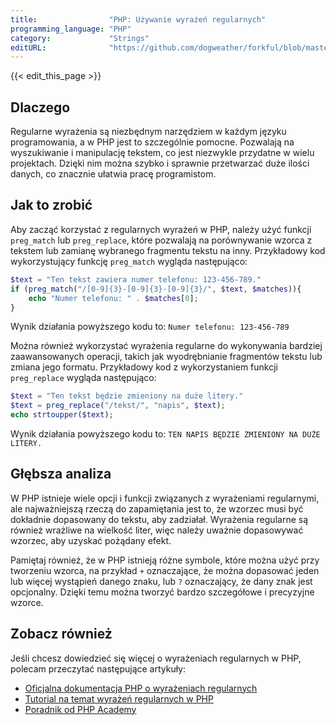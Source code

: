 ```yaml
---
title:                "PHP: Używanie wyrażeń regularnych"
programming_language: "PHP"
category:             "Strings"
editURL:              "https://github.com/dogweather/forkful/blob/master/content/pl/php/using-regular-expressions.md"
---
```


{{< edit_this_page >}}

## Dlaczego
Regularne wyrażenia są niezbędnym narzędziem w każdym języku programowania, a w PHP jest to szczególnie pomocne. Pozwalają na wyszukiwanie i manipulację tekstem, co jest niezwykle przydatne w wielu projektach. Dzięki nim można szybko i sprawnie przetwarzać duże ilości danych, co znacznie ułatwia pracę programistom.

## Jak to zrobić
Aby zacząć korzystać z regularnych wyrażeń w PHP, należy użyć funkcji `preg_match` lub `preg_replace`, które pozwalają na porównywanie wzorca z tekstem lub zamianę wybranego fragmentu tekstu na inny. Przykładowy kod wykorzystujący funkcję `preg_match` wygląda następująco:

```PHP
$text = "Ten tekst zawiera numer telefonu: 123-456-789." 
if (preg_match("/[0-9]{3}-[0-9]{3}-[0-9]{3}/", $text, $matches)){
    echo "Numer telefonu: " . $matches[0];
}
```

Wynik działania powyższego kodu to:
`Numer telefonu: 123-456-789`

Można również wykorzystać wyrażenia regularne do wykonywania bardziej zaawansowanych operacji, takich jak wyodrębnianie fragmentów tekstu lub zmiana jego formatu. Przykładowy kod z wykorzystaniem funkcji `preg_replace` wygląda następująco:

```PHP
$text = "Ten tekst będzie zmieniony na duże litery."
$text = preg_replace("/tekst/", "napis", $text);
echo strtoupper($text);
```

Wynik działania powyższego kodu to:
`TEN NAPIS BĘDZIE ZMIENIONY NA DUŻE LITERY.`

## Głębsza analiza
W PHP istnieje wiele opcji i funkcji związanych z wyrażeniami regularnymi, ale najważniejszą rzeczą do zapamiętania jest to, że wzorzec musi być dokładnie dopasowany do tekstu, aby zadziałał. Wyrażenia regularne są również wrażliwe na wielkość liter, więc należy uważnie dopasowywać wzorzec, aby uzyskać pożądany efekt.

Pamiętaj również, że w PHP istnieją różne symbole, które można użyć przy tworzeniu wzorca, na przykład `+` oznaczające, że można dopasować jeden lub więcej wystąpień danego znaku, lub `?` oznaczający, że dany znak jest opcjonalny. Dzięki temu można tworzyć bardzo szczegółowe i precyzyjne wzorce.

## Zobacz również
Jeśli chcesz dowiedzieć się więcej o wyrażeniach regularnych w PHP, polecam przeczytać następujące artykuły:

- [Oficjalna dokumentacja PHP o wyrażeniach regularnych](https://www.php.net/manual/en/ref.pcre.php)
- [Tutorial na temat wyrażeń regularnych w PHP](https://www.tutorialspoint.com/php/php_regular_expression.htm)
- [Poradnik od PHP Academy](https://phpacademy.org/courses/regular-expressions-in-php)